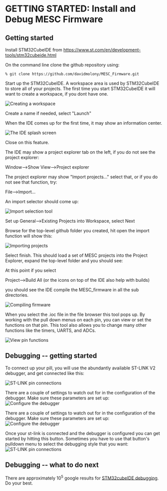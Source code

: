 # GETTING STARTED: Install and Debug MESC Firmware

## Getting started
Install STM32CubeIDE from https://www.st.com/en/development-tools/stm32cubeide.html

On the command line clone the github repository using:
```
% git clone https://github.com/davidmolony/MESC_Firmware.git
```

Start up the STM32CubeIDE. A workspace area is used by STM32CubeIDE to store all of your projects. The first time you start STM32CubeIDE it will want to create a workspace, if you dont have one. 

<img src="pics/IDE_1_create_workspace.png" title="Creating a workspace">

Create a name if needed, select "Launch" 

When the IDE comes up for the first time, it may show an information center.

<img src="pics/IDE_2_splashscreen.png" title="The IDE splash screen">

Close on this feature.

The IDE may show a project explorer tab on the left, if you do not see the project explorer:

Window-->Show View-->Project explorer


The project explorer may show "Import projects..." select that, or if you do not see that function, try:

File-->Import...

An import selector should come up:

<img src="pics/IDE_3_import_selector.png" title="Import selection tool">

Set up General-->Existing Projects into Workspace, select Next

Browse for the top-level github folder you created, hit open the import function will show this:

<img src="pics/IDE_4_import_projects.png" title="Importing projects">

Select finish. This should load a set of MESC projects into the Project Explorer, expand the top-level folder and you should see:

At this point if you select

Project-->Build All (or the icons on top of the IDE also help with builds)

you should see the IDE compile the MESC_firmware in all the sub directories. 

<img src="pics/IDE_5_firmware_build.png" title="Compiling firmware">

When you select the .ioc file in the file browser this tool pops up. By working with the pull down menus on each pin, you can view or set the functions on that pin. This tool also allows you to change many other functions like the timers, UARTS, and ADCs. 

<img src="pics/IDE_6_IOC_review1.png" title="View pin functions">

## Debugging -- getting started

To connect up your pill, you will use the abundantly available ST-LINK V2 debugger, and get connected like this:

<img src="pics/IDE_7_stlink.png" title="ST-LINK pin connections">

There are a couple of settings to watch out for in the configuration of the debugger. Make sure these parameters are set up:
<img src="pics/IDE_8_settings1.png" title="Configure the debugger">

There are a couple of settings to watch out for in the configuration of the debugger. Make sure these parameters are set up:
<img src="pics/IDE_9_settings2.png" title="Configure the debugger">

Once your st-link is connected and the debugger is configured you can get started by hitting this button. Sometimes you have to use that button's pulldown menu to select the debugging style that you want: 
<img src="pics/IDE_10_debug.png" title="ST-LINK pin connections">

## Debugging -- what to do next

There are approximately 10<sup>5</sup> google results for [STM32cubeIDE debugging](https://www.google.com/search?q=stm32cubeide+debugging). Do your best. 


